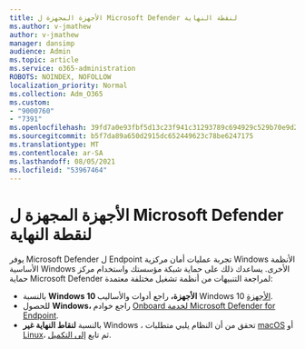 ```yaml
---
title: الأجهزة المجهزة ل Microsoft Defender لنقطة النهاية
ms.author: v-jmathew
author: v-jmathew
manager: dansimp
audience: Admin
ms.topic: article
ms.service: o365-administration
ROBOTS: NOINDEX, NOFOLLOW
localization_priority: Normal
ms.collection: Adm_O365
ms.custom:
- "9000760"
- "7391"
ms.openlocfilehash: 39fd7a0e93fbf5d13c23f941c31293789c694929c529b70e9d2a9558dc3f2874
ms.sourcegitcommit: b5f7da89a650d2915dc652449623c78be6247175
ms.translationtype: MT
ms.contentlocale: ar-SA
ms.lasthandoff: 08/05/2021
ms.locfileid: "53967464"
---
```

# <a name="onboard-devices-to-microsoft-defender-for-endpoint"></a>الأجهزة المجهزة ل Microsoft Defender لنقطة النهاية

يوفر Microsoft Defender ل Endpoint تجربة عمليات أمان مركزية Windows الأنظمة الأساسية Windows الأخرى. يساعدك ذلك على حماية شبكة مؤسستك واستخدام مركز حماية Microsoft Defender لمراجعة التنبيهات من أنظمة تشغيل مختلفة معتمدة:

- بالنسبة **Windows 10 الأجهزة،** راجع أدوات والأساليب Windows 10 [الأجهزة](https://go.microsoft.com/fwlink/?linkid=2143460).
- للحصول **Windows،** راجع خوادم [Onboard لخدمة Microsoft Defender for Endpoint](https://go.microsoft.com/fwlink/?linkid=2143627).
- بالنسبة **لنقاط النهاية غير** Windows ، تحقق من أن النظام يلبي متطلبات [macOS](https://go.microsoft.com/fwlink/?linkid=2143461) أو [Linux](https://go.microsoft.com/fwlink/?linkid=2143462)، ثم تابع [إلى التكميل](https://go.microsoft.com/fwlink/?linkid=2143628).
